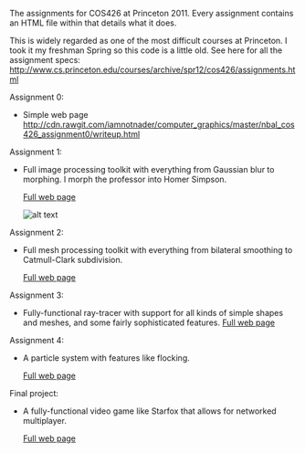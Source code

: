 The assignments for COS426 at Princeton 2011. Every assignment contains an
HTML file within that details what it does.

This is widely regarded as one of the most difficult courses at Princeton.
I took it my freshman Spring so this code is a little old. See here for all
the assignment specs:
http://www.cs.princeton.edu/courses/archive/spr12/cos426/assignments.html


Assignment 0:
 - Simple web page
   http://cdn.rawgit.com/iamnotnader/computer_graphics/master/nbal_cos426_assignment0/writeup.html
 
  
Assignment 1:
 - Full image processing toolkit with everything from Gaussian blur to morphing.
   I morph the professor into Homer Simpson.

   [Full web page](http://cdn.rawgit.com//iamnotnader/computer_graphics/master/nbal_cos426_assignment1/writeup.html)

   ![alt text](http://cdn.rawgit.com//iamnotnader/computer_graphics/master/nbal_cos426_assignment1/art/Szymon%20Simpson.gif)


Assignment 2:
 - Full mesh processing toolkit with everything from bilateral smoothing to
   Catmull-Clark subdivision.

   [Full web page](http://cdn.rawgit.com/iamnotnader/computer_graphics/master/nbal_cos426_assignment2%202/writeup.html)


Assignment 3:
 - Fully-functional ray-tracer with support for all kinds of simple shapes and
   meshes, and some fairly sophisticated features.
   [Full web page](http://cdn.rawgit.com/iamnotnader/computer_graphics/master/nbal_cos426_assignment3/writeup2.html)


Assignment 4:
 - A particle system with features like flocking.

   [Full web page](http://cdn.rawgit.com/iamnotnader/computer_graphics/master/nbal_cos426_assignment4/writeup.html)
 
 
Final project:
 - A fully-functional video game like Starfox that allows for networked multiplayer.

   [Full web page](http://cdn.rawgit.com/iamnotnader/computer_graphics/master/FINAL_PROJECT/trunk/writeup.html)


